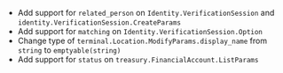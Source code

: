 * Add support for `related_person` on `Identity.VerificationSession` and `identity.VerificationSession.CreateParams`
* Add support for `matching` on `Identity.VerificationSession.Option`
* Change type of `terminal.Location.ModifyParams.display_name` from `string` to `emptyable(string)`
* Add support for `status` on `treasury.FinancialAccount.ListParams`
